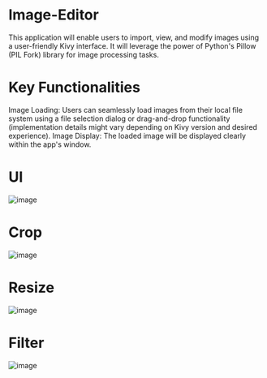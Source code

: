 # Image-Editor
This application will enable users to import, view, and modify images using a user-friendly Kivy interface. It will leverage the power of Python's Pillow (PIL Fork) library for image processing tasks.

# Key Functionalities
Image Loading: Users can seamlessly load images from their local file system using a file selection dialog or drag-and-drop functionality (implementation details might vary depending on Kivy version and desired experience).
Image Display: The loaded image will be displayed clearly within the app's window.

# UI
![image](https://github.com/karthikeyanav2003/Image-Editor/assets/145100980/7bc032f1-e591-4cd8-a03f-2a02031fe072)

# Crop
![image](https://github.com/karthikeyanav2003/Image-Editor/assets/145100980/ef515728-9a9c-4224-9e14-f713098a17dd)

# Resize
![image](https://github.com/karthikeyanav2003/Image-Editor/assets/145100980/765a36aa-5235-45a9-a25a-feac413a9a9d)

# Filter
![image](https://github.com/karthikeyanav2003/Image-Editor/assets/145100980/7468df7e-b09c-42cb-b10e-f5ddba916605)
